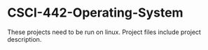 # CSCI-442-Operating-System
These projects need to be run on linux. Project files include project description.
